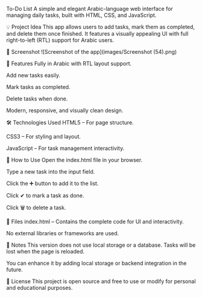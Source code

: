 To-Do List 
A simple and elegant Arabic-language web interface for managing daily tasks, built with HTML, CSS, and JavaScript.

💡 Project Idea
This app allows users to add tasks, mark them as completed, and delete them once finished. It features a visually appealing UI with full right-to-left (RTL) support for Arabic users.

📸 Screenshot
![Screenshot of the app](images/Screenshot (54).png)

🚀 Features
Fully in Arabic with RTL layout support.

Add new tasks easily.

Mark tasks as completed.

Delete tasks when done.

Modern, responsive, and visually clean design.

🛠️ Technologies Used
HTML5 – For page structure.

CSS3 – For styling and layout.

JavaScript – For task management interactivity.

🧩 How to Use
Open the index.html file in your browser.

Type a new task into the input field.

Click the ➕ button to add it to the list.

Click ✔ to mark a task as done.

Click 🗑 to delete a task.

📁 Files
index.html – Contains the complete code for UI and interactivity.

No external libraries or frameworks are used.

📌 Notes
This version does not use local storage or a database. Tasks will be lost when the page is reloaded.

You can enhance it by adding local storage or backend integration in the future.

📄 License
This project is open source and free to use or modify for personal and educational purposes.
